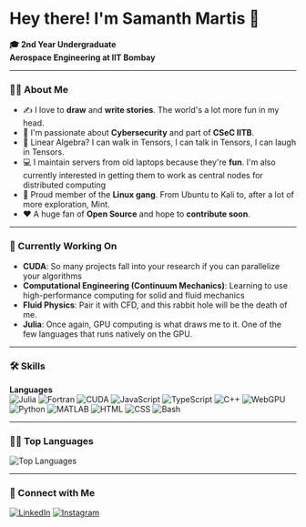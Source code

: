 # Hey there! I'm **Samanth Martis** 👋

**🎓 2nd Year Undergraduate**  
**Aerospace Engineering at IIT Bombay**

---

### 👨‍💻 About Me

- ✍️ I love to **draw** and **write stories**. The world's a lot more fun in my head.
- 🔐 I'm passionate about **Cybersecurity** and part of **CSeC IITB**.
- 🧮 Linear Algebra? I can walk in Tensors, I can talk in Tensors, I can laugh in Tensors. 
- 💻 I maintain servers from old laptops because they're **fun**. I'm also currently interested in getting them to work as central nodes for distributed computing
- 🐧 Proud member of the **Linux gang**. From Ubuntu to Kali to, after a lot of more exploration, Mint.
- ❤️ A huge fan of **Open Source** and hope to **contribute soon**.

---

### 🚀 Currently Working On

- **CUDA**: So many projects fall into your research if you can parallelize your algorithms
- **Computational Engineering (Continuum Mechanics)**: Learning to use high-performance computing for solid and fluid mechanics
- **Fluid Physics**: Pair it with CFD, and this rabbit hole will be the death of me.
- **Julia**: Once again, GPU computing is what draws me to it. One of the few languages that runs natively on the GPU.

---

### 🛠️ Skills

**Languages**  
![Julia](https://img.shields.io/badge/Julia-%23A270BA.svg?style=for-the-badge&logo=julia&logoColor=white)
![Fortran](https://img.shields.io/badge/Fortran-%23512BD4.svg?style=for-the-badge&logo=fortran&logoColor=white)
![CUDA](https://img.shields.io/badge/CUDA-%2376B900.svg?style=for-the-badge&logo=nvidia&logoColor=white)
![JavaScript](https://img.shields.io/badge/JavaScript-%23F7DF1E.svg?style=for-the-badge&logo=javascript&logoColor=black)
![TypeScript](https://img.shields.io/badge/TypeScript-%23007ACC.svg?style=for-the-badge&logo=typescript&logoColor=white)
![C++](https://img.shields.io/badge/C%2B%2B-%2300599C.svg?style=for-the-badge&logo=c%2B%2B&logoColor=white)
![WebGPU](https://img.shields.io/badge/WebGPU-%23F16060.svg?style=for-the-badge&logo=webgpu&logoColor=white)
![Python](https://img.shields.io/badge/Python-%2314354C.svg?style=for-the-badge&logo=python&logoColor=white)
![MATLAB](https://img.shields.io/badge/MATLAB-%23007ACC.svg?style=for-the-badge&logo=mathworks&logoColor=white)
![HTML](https://img.shields.io/badge/HTML-%23E34F26.svg?style=for-the-badge&logo=html5&logoColor=white)
![CSS](https://img.shields.io/badge/CSS-%231572B6.svg?style=for-the-badge&logo=css3&logoColor=white)
![Bash](https://img.shields.io/badge/Bash-%234EAA25.svg?style=for-the-badge&logo=gnu-bash&logoColor=white)

---


### 🧑‍💻 Top Languages

![Top Languages](https://github-readme-stats.vercel.app/api/top-langs/?username=Sam-MARTis&layout=compact&theme=radical)

---

### 🔗 Connect with Me

[![LinkedIn](https://img.shields.io/badge/LinkedIn-%230077B5.svg?style=for-the-badge&logo=linkedin&logoColor=white)](https://www.linkedin.com/in/samanth-martis-5309ab293/)
[![Instagram](https://img.shields.io/badge/Instagram-%23E4405F.svg?style=for-the-badge&logo=instagram&logoColor=white)](https://www.instagram.com/samanth_martis/)
